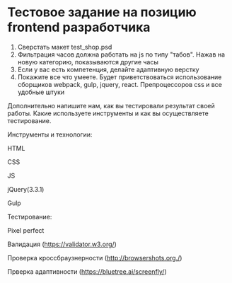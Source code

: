 # Тестовое задание на позицию frontend разработчика


1. Сверстать макет test_shop.psd
2. Фильтрация часов должна работать на js по типу "табов". Нажав на новую категорию, показываются другие часы
3. Если у вас есть компетенция, делайте адаптивную верстку
4. Покажите все что умеете. Будет приветствоваться использование сборщиков webpack, gulp, jquery, react. Препроцессоров css и все удобные штуки



Дополнительно напишите нам, как вы тестировали результат своей работы. Какие используете инструменты и как вы осуществляете тестирование.


Инструменты и технологии:


HTML

CSS

JS

jQuery(3.3.1)

Gulp


Тестирование:


Pixel perfect

Валидация (https://validator.w3.org/)

Проверка кроссбраузнерности (http://browsershots.org./)

Прверка адаптивности (https://bluetree.ai/screenfly/)

